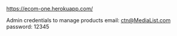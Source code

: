 https://ecom-one.herokuapp.com/

Admin credentials to manage products
email: ctn@MediaList.com
password: 12345